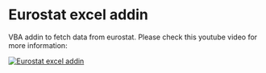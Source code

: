 # Eurostat excel addin

VBA addin to fetch data from eurostat.
Please check this youtube video for more information:

[![Eurostat excel addin](https://www.youtube.com/upload_thumbnail?v=JG5ZaRU5DRw&t=1)](https://www.youtube.com/watch?v=JG5ZaRU5DRw)



